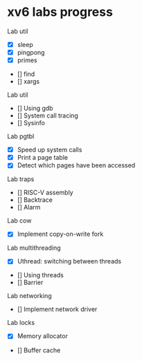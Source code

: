 # xv6 labs progress

Lab util
- [x] sleep
- [x] pingpong
- [x] primes
- [] find
- [] xargs

Lab util
- [] Using gdb
- [] System call tracing
- [] Sysinfo

Lab pgtbl
- [x] Speed up system calls
- [x] Print a page table
- [x] Detect which pages have been accessed 

Lab traps
- [] RISC-V assembly
- [] Backtrace
- [] Alarm

Lab cow
- [x] Implement copy-on-write fork

Lab multithreading
- [x] Uthread: switching between threads
- [] Using threads
- [] Barrier

Lab networking
- [] Implement network driver

Lab locks
- [x] Memory allocator
- [] Buffer cache
